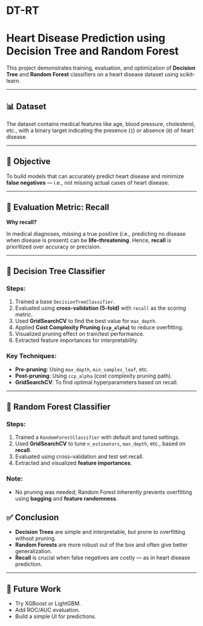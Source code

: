 # DT-RT

# Heart Disease Prediction using Decision Tree and Random Forest

This project demonstrates training, evaluation, and optimization of **Decision Tree** and **Random Forest** classifiers on a heart disease dataset using scikit-learn.

---

## 📊 Dataset
The dataset contains medical features like age, blood pressure, cholesterol, etc., with a binary target indicating the presence (`1`) or absence (`0`) of heart disease.

---

## 🎯 Objective
To build models that can accurately predict heart disease and minimize **false negatives** — i.e., not missing actual cases of heart disease.

---

## 🧪 Evaluation Metric: Recall
**Why recall?**

In medical diagnoses, missing a true positive (i.e., predicting no disease when disease is present) can be **life-threatening**. Hence, **recall** is prioritized over accuracy or precision.

---

## 🌲 Decision Tree Classifier

### Steps:
1. Trained a base `DecisionTreeClassifier`.
2. Evaluated using **cross-validation (5-fold)** with `recall` as the scoring metric.
3. Used **GridSearchCV** to find the best value for `max_depth`.
4. Applied **Cost Complexity Pruning (`ccp_alpha`)** to reduce overfitting.
5. Visualized pruning effect on train/test performance.
6. Extracted feature importances for interpretability.

### Key Techniques:
- **Pre-pruning**: Using `max_depth`, `min_samples_leaf`, etc.
- **Post-pruning**: Using `ccp_alpha` (cost complexity pruning path).
- **GridSearchCV**: To find optimal hyperparameters based on recall.

---

## 🌳 Random Forest Classifier

### Steps:
1. Trained a `RandomForestClassifier` with default and tuned settings.
2. Used **GridSearchCV** to tune `n_estimators`, `max_depth`, etc., based on **recall**.
3. Evaluated using cross-validation and test set recall.
4. Extracted and visualized **feature importances**.

### Note:
- No pruning was needed; Random Forest inherently prevents overfitting using **bagging** and **feature randomness**.



## ✅ Conclusion
- **Decision Trees** are simple and interpretable, but prone to overfitting without pruning.
- **Random Forests** are more robust out of the box and often give better generalization.
- **Recall** is crucial when false negatives are costly — as in heart disease prediction.

---

## 🧠 Future Work
- Try XGBoost or LightGBM.
- Add ROC/AUC evaluation.
- Build a simple UI for predictions.
